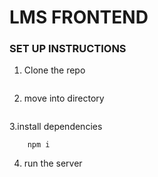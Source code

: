 # LMS  FRONTEND
### SET UP INSTRUCTIONS
1. Clone the repo
``` git clone https://github.com/SameerAhmadKhanday/6thsemProject.git
```

2. move into directory

``` cd sameer
```

3.install dependencies

```
    npm i
```

4. run the server

``` npm run dev
```
